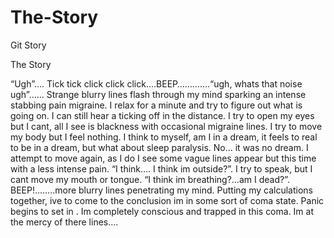 # The-Story
Git Story

The Story

“Ugh”…. Tick tick click click click….BEEP………….“ugh, whats that noise ugh”…… Strange blurry lines flash through my mind sparking an intense stabbing pain migraine. I relax for a minute and try to figure out what is going on. I can still hear a ticking off in the distance. I try to open my eyes but I cant, all I see is blackness with occasional migraine lines. I try to move my body but I feel nothing. I think to myself, am I in a dream, it feels to real to be in a dream, but what about sleep paralysis. No… it was no dream. I attempt to move again, as I do I see some vague lines appear but this time with a less intense pain. “I think…. I think im outside?”. I try to speak, but I cant move my mouth or tongue. “I think im breathing?...am I dead?”. BEEP!……..more blurry lines penetrating my mind. Putting my calculations together, ive to come to the conclusion im in some sort of coma state. Panic begins to set in . Im completely conscious and trapped in this coma. Im at the mercy of there lines….